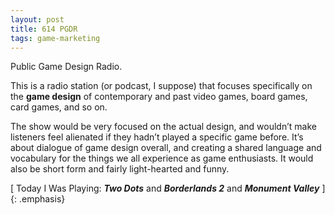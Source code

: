 ```yaml
---
layout: post
title: 614 PGDR
tags: game-marketing
---
```

Public Game Design Radio.

This is a radio station (or podcast, I suppose) that focuses specifically on the **game design** of contemporary and past video games, board games, card games, and so on.

The show would be very focused on the actual design, and wouldn’t make listeners feel alienated if they hadn’t played a specific game before.  It’s about dialogue of game design overall, and creating a shared language and vocabulary for the things we all experience as game enthusiasts.  It would also be short form and fairly light-hearted and funny.

[ Today I Was Playing: ***Two Dots*** and ***Borderlands 2*** and ***Monument Valley*** ]
{: .emphasis}